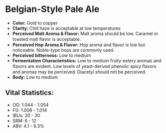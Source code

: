 # Belgian-Style Pale Ale

- **Color:** Gold to copper
- **Clarity:** Chill haze is acceptable at low temperatures
- **Perceived Malt Aroma & Flavor:** Malt aroma should be low. Caramel or toasted malt ﬂavor is acceptable.
- **Perceived Hop Aroma & Flavor:** Hop aroma and flavor is low but noticeable. Noble-type hops are commonly used.
- **Perceived bitterness:** Low to medium
- **Fermentation Characteristics:** Low to medium fruity-estery aromas and ﬂavors are evident. Low levels of yeast-derived phenolic spicy ﬂavors and aromas may be perceived. Diacetyl should not be perceived.
- **Body:** Low to medium

## Vital Statistics:

- OG: 1.044 - 1.054
- FG: 1.008 - 1.014
- IBUs: 20 - 30
- SRM: 6 - 12
- ABV: 4.1 - 6.3% 
